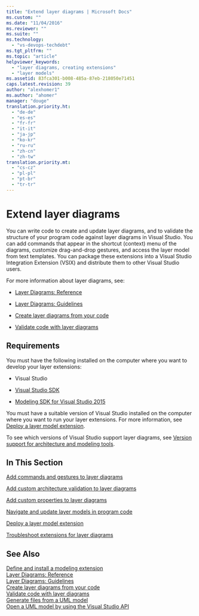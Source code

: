 ```yaml
---
title: "Extend layer diagrams | Microsoft Docs"
ms.custom: ""
ms.date: "11/04/2016"
ms.reviewer: ""
ms.suite: ""
ms.technology: 
  - "vs-devops-techdebt"
ms.tgt_pltfrm: ""
ms.topic: "article"
helpviewer_keywords: 
  - "layer diagrams, creating extensions"
  - "layer models"
ms.assetid: 83fca301-b008-485a-87eb-218050e71451
caps.latest.revision: 39
author: "alexhomer1"
ms.author: "ahomer"
manager: "douge"
translation.priority.ht: 
  - "de-de"
  - "es-es"
  - "fr-fr"
  - "it-it"
  - "ja-jp"
  - "ko-kr"
  - "ru-ru"
  - "zh-cn"
  - "zh-tw"
translation.priority.mt: 
  - "cs-cz"
  - "pl-pl"
  - "pt-br"
  - "tr-tr"
---
```

# Extend layer diagrams
You can write code to create and update layer diagrams, and to validate the structure of your program code against layer diagrams in Visual Studio. You can add commands that appear in the shortcut (context) menu of the diagrams, customize drag-and-drop gestures, and access the layer model from text templates. You can package these extensions into a Visual Studio Integration Extension (VSIX) and distribute them to other Visual Studio users.  
  
 For more information about layer diagrams, see:  
  
-   [Layer Diagrams: Reference](../modeling/layer-diagrams-reference.md)  
  
-   [Layer Diagrams: Guidelines](../modeling/layer-diagrams-guidelines.md)  
  
-   [Create layer diagrams from your code](../modeling/create-layer-diagrams-from-your-code.md)  
  
-   [Validate code with layer diagrams](../modeling/validate-code-with-layer-diagrams.md)  
  
##  <a name="prereqs"></a> Requirements  
 You must have the following installed on the computer where you want to develop your layer extensions:  
  
-   Visual Studio  
  
-   [Visual Studio SDK](../extensibility/visual-studio-sdk.md)  
  
-   [Modeling SDK for Visual Studio 2015](http://www.microsoft.com/download/details.aspx?id=48148)  
  
 You must have a suitable version of Visual Studio installed on the computer where you want to run your layer extensions. For more information, see [Deploy a layer model extension](../modeling/deploy-a-layer-model-extension.md).  
  
 To see which versions of Visual Studio support layer diagrams, see [Version support for architecture and modeling tools](../modeling/what-s-new-for-design-in-visual-studio.md#VersionSupport).  
  
## In This Section  
 [Add commands and gestures to layer diagrams](../modeling/add-commands-and-gestures-to-layer-diagrams.md)  
  
 [Add custom architecture validation to layer diagrams](../modeling/add-custom-architecture-validation-to-layer-diagrams.md)  
  
 [Add custom properties to layer diagrams](../modeling/add-custom-properties-to-layer-diagrams.md)  
  
 [Navigate and update layer models in program code](../modeling/navigate-and-update-layer-models-in-program-code.md)  
  
 [Deploy a layer model extension](../modeling/deploy-a-layer-model-extension.md)  
  
 [Troubleshoot extensions for layer diagrams](../modeling/troubleshoot-extensions-for-layer-diagrams.md)  
  
## See Also  
 [Define and install a modeling extension](../modeling/define-and-install-a-modeling-extension.md)   
 [Layer Diagrams: Reference](../modeling/layer-diagrams-reference.md)   
 [Layer Diagrams: Guidelines](../modeling/layer-diagrams-guidelines.md)   
 [Create layer diagrams from your code](../modeling/create-layer-diagrams-from-your-code.md)   
 [Validate code with layer diagrams](../modeling/validate-code-with-layer-diagrams.md)   
 [Generate files from a UML model](../modeling/generate-files-from-a-uml-model.md)   
 [Open a UML model by using the Visual Studio API](../modeling/open-a-uml-model-by-using-the-visual-studio-api.md)